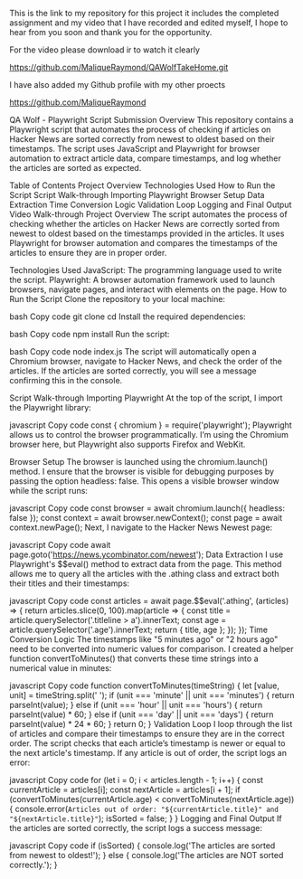 This is the link to my repository for this project it includes the completed assignment and my video that I have recorded and edited myself, I hope to hear from you soon and thank you for the opportunity.

For the video please download ir to watch it clearly 

https://github.com/MaliqueRaymond/QAWolfTakeHome.git


I have also added my Github profile with my other proects

https://github.com/MaliqueRaymond



QA Wolf - Playwright Script Submission
Overview
This repository contains a Playwright script that automates the process of checking if articles on Hacker News are sorted correctly from newest to oldest based on their timestamps. The script uses JavaScript and Playwright for browser automation to extract article data, compare timestamps, and log whether the articles are sorted as expected.

Table of Contents
Project Overview
Technologies Used
How to Run the Script
Script Walk-through
Importing Playwright
Browser Setup
Data Extraction
Time Conversion Logic
Validation Loop
Logging and Final Output
Video Walk-through
Project Overview
The script automates the process of checking whether the articles on Hacker News are correctly sorted from newest to oldest based on the timestamps provided in the articles. It uses Playwright for browser automation and compares the timestamps of the articles to ensure they are in proper order.

Technologies Used
JavaScript: The programming language used to write the script.
Playwright: A browser automation framework used to launch browsers, navigate pages, and interact with elements on the page.
How to Run the Script
Clone the repository to your local machine:

bash
Copy code
git clone <repository-url>
cd <repository-folder>
Install the required dependencies:

bash
Copy code
npm install
Run the script:

bash
Copy code
node index.js
The script will automatically open a Chromium browser, navigate to Hacker News, and check the order of the articles. If the articles are sorted correctly, you will see a message confirming this in the console.

Script Walk-through
Importing Playwright
At the top of the script, I import the Playwright library:

javascript
Copy code
const { chromium } = require('playwright');
Playwright allows us to control the browser programmatically. I’m using the Chromium browser here, but Playwright also supports Firefox and WebKit.

Browser Setup
The browser is launched using the chromium.launch() method. I ensure that the browser is visible for debugging purposes by passing the option headless: false. This opens a visible browser window while the script runs:

javascript
Copy code
const browser = await chromium.launch({ headless: false });
const context = await browser.newContext();
const page = await context.newPage();
Next, I navigate to the Hacker News Newest page:

javascript
Copy code
await page.goto('https://news.ycombinator.com/newest');
Data Extraction
I use Playwright's $$eval() method to extract data from the page. This method allows me to query all the articles with the .athing class and extract both their titles and their timestamps:

javascript
Copy code
const articles = await page.$$eval('.athing', (articles) => {
  return articles.slice(0, 100).map(article => {
    const title = article.querySelector('.titleline > a').innerText;
    const age = article.querySelector('.age').innerText;
    return { title, age };
  });
});
Time Conversion Logic
The timestamps like "5 minutes ago" or "2 hours ago" need to be converted into numeric values for comparison. I created a helper function convertToMinutes() that converts these time strings into a numerical value in minutes:

javascript
Copy code
function convertToMinutes(timeString) {
  let [value, unit] = timeString.split(' ');
  if (unit === 'minute' || unit === 'minutes') {
    return parseInt(value);
  } else if (unit === 'hour' || unit === 'hours') {
    return parseInt(value) * 60;
  } else if (unit === 'day' || unit === 'days') {
    return parseInt(value) * 24 * 60;
  }
  return 0;
}
Validation Loop
I loop through the list of articles and compare their timestamps to ensure they are in the correct order. The script checks that each article’s timestamp is newer or equal to the next article's timestamp. If any article is out of order, the script logs an error:

javascript
Copy code
for (let i = 0; i < articles.length - 1; i++) {
  const currentArticle = articles[i];
  const nextArticle = articles[i + 1];
  if (convertToMinutes(currentArticle.age) < convertToMinutes(nextArticle.age)) {
    console.error(`Articles out of order: "${currentArticle.title}" and "${nextArticle.title}"`);
    isSorted = false;
  }
}
Logging and Final Output
If the articles are sorted correctly, the script logs a success message:

javascript
Copy code
if (isSorted) {
  console.log('The articles are sorted from newest to oldest!');
} else {
  console.log('The articles are NOT sorted correctly.');
}